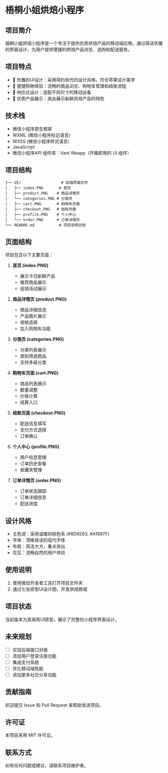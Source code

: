 # 梧桐小姐烘焙小程序

## 项目简介
梧桐小姐烘焙小程序是一个专注于提供优质烘焙产品的移动端应用。通过简洁优雅的界面设计，为用户提供便捷的烘焙产品浏览、选购和配送服务。

## 项目特点
- 🎨 优雅的UI设计：采用简约现代的设计风格，符合苹果设计美学
- 🛒 便捷购物体验：流畅的商品浏览、购物车管理和结账流程
- 📱 响应式设计：适配不同尺寸的移动设备
- 🍞 优质产品展示：突出展示新鲜烘焙产品的特色

## 技术栈
- 微信小程序原生框架
- WXML (微信小程序标记语言)
- WXSS (微信小程序样式语言)
- JavaScript 
- 微信小程序API
组件库：Vant Weapp（开箱即用的 UI 组件）


## 项目结构
```
├── UI/                  # 前端界面文件
│   ├── index.PNG       # 首页
│   ├── product.PNG    # 商品详情页
│   └── categories.PNG # 分类页
│   ├── cart.PNG       # 购物车页面
│   ├── checkout.PNG   # 结账页面
│   ├── profile.PNG    # 个人中心
│   └── order.PNG      # 订单详情页
└── README.md           # 项目说明文档
```

## 页面结构
项目包含以下主要页面：

1. **首页 (index.PNG)**
   - 展示今日新鲜产品
   - 推荐商品展示
   - 促销活动展示

2. **商品详情页 (product.PNG)**
   - 商品详细信息
   - 产品图片展示
   - 规格选择
   - 加入购物车功能

3. **分类页 (categories.PNG)**
   - 分类列表展示
   - 类别筛选商品
   - 支持多级分类

4. **购物车页面 (cart.PNG)**
   - 商品列表展示
   - 数量调整
   - 价格计算
   - 结算入口

5. **结账页面 (checkout.PNG)**
   - 配送信息填写
   - 支付方式选择
   - 订单确认

6. **个人中心 (profile.PNG)**
   - 用户信息管理
   - 订单历史查看
   - 收藏夹管理

7. **订单详情页 (order.PNG)**
   - 订单状态跟踪
   - 订单详细信息
   - 配送进度

## 设计风格
- 主色调：采用温暖的棕色系 (#8D6E63, #A1887F)
- 字体：清晰易读的现代字体
- 布局：简洁大方，重点突出
- 交互：流畅自然的用户体验

## 使用说明
1. 使用微信开发者工具打开项目文件夹
2. 通过七张原型UI设计图，开发烘焙商城

## 项目状态
当前版本为高保真UI原型，展示了完整的小程序界面设计。

## 未来规划
- [ ] 实现后端接口对接
- [ ] 添加用户登录注册功能
- [ ] 集成支付系统
- [ ] 优化移动端性能
- [ ] 添加更多社交分享功能

## 贡献指南
欢迎提交 Issue 和 Pull Request 来帮助改进项目。

## 许可证
本项目采用 MIT 许可证。

## 联系方式
如有任何问题或建议，请联系项目维护者。 